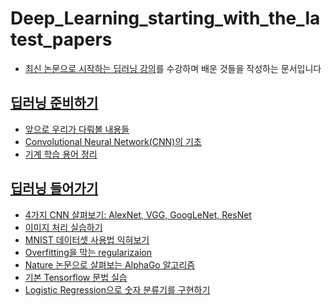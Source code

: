 # Deep_Learning_starting_with_the_latest_papers


- [최신 논문으로 시작하는 딥러닝 강의](http://www.edwith.org/deeplearningchoi/)를 수강하며 배운 것들을 작성하는 문서입니다

## [딥러닝 준비하기](https://github.com/zzsza/Deep_Learning_starting_with_the_latest_papers/tree/master/Lecture_Note/01.%20Ready%20to%20DL)
- [앞으로 우리가 다뤄볼 내용들](https://github.com/zzsza/Deep_Learning_starting_with_the_latest_papers/blob/master/Lecture_Note/01.%20Ready%20to%20DL/01.%20Intro.md)
- [Convolutional Neural Network(CNN)의 기초](https://github.com/zzsza/Deep_Learning_starting_with_the_latest_papers/blob/master/Lecture_Note/01.%20Ready%20to%20DL/02.%20CNN.md) 
- [기계 학습 용어 정리](https://github.com/zzsza/Deep_Learning_starting_with_the_latest_papers/blob/master/Lecture_Note/01.%20Ready%20to%20DL/04.%20ML_Terminology.md)

## [딥러닝 들어가기](https://github.com/zzsza/Deep_Learning_starting_with_the_latest_papers/tree/master/Lecture_Note/02.%20DL%20Intro)
- [4가지 CNN 살펴보기: AlexNet, VGG, GoogLeNet, ResNet](https://github.com/zzsza/Deep_Learning_starting_with_the_latest_papers/blob/master/Lecture_Note/02.%20DL%20Intro/01.%20CNN(AlexNet%2CVGG%2CGoogleNet%2CResNet).md)
- [이미지 처리 실습하기](https://github.com/zzsza/Deep_Learning_starting_with_the_latest_papers/blob/master/Lecture_Note/02.%20DL%20Intro/02.%20Image%20processing.ipynb)
- [MNIST 데이터셋 사용법 익혀보기](https://github.com/zzsza/Deep_Learning_starting_with_the_latest_papers/blob/master/Lecture_Note/02.%20DL%20Intro/03.%20How%20to%20use%20MNIST.ipynb)
- [Overfitting을 막는 regularizaion](https://github.com/zzsza/Deep_Learning_starting_with_the_latest_papers/blob/master/Lecture_Note/02.%20DL%20Intro/04.%20Regularization.md)
- [Nature 논문으로 살펴보는 AlphaGo 알고리즘](https://github.com/zzsza/Deep_Learning_starting_with_the_latest_papers/blob/master/Lecture_Note/02.%20DL%20Intro/05.%20AlphaGo%20Algorithm.md)
- [기본 Tensorflow 문법 실습](https://github.com/zzsza/Deep_Learning_starting_with_the_latest_papers/blob/master/Lecture_Note/02.%20DL%20Intro/06.%20tensorflow%20basic.ipynb)
- [Logistic Regression으로 숫자 분류기를 구현하기](https://github.com/zzsza/Deep_Learning_starting_with_the_latest_papers/blob/master/Lecture_Note/02.%20DL%20Intro/07.%20Logistic%20Regression.ipynb)
